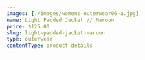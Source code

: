```yaml
---
images: [./images/womens-outerwear06-a.jpg]
name: Light Padded Jacket // Maroon
price: $125.00
slug: light-padded-jacket-maroon
type: outerwear
contentType: product details
---
```

